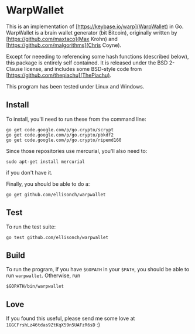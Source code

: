 # WarpWallet
This is an implementation of [https://keybase.io/warp](WarpWallet) in Go.  WarpWallet is a brain wallet generator (bit Bitcoin), originally written by [https://github.com/maxtaco](Max Krohn) and [https://github.com/malgorithms](Chris Coyne).

Except for neeeding to referencing some hash functions (described below), this package is entirely self contained.  It is released under the BSD 2-Clause license, and includes some BSD-style code from [https://github.com/thepiachu](ThePiachu).

This program has been tested under Linux and Windows.

## Install
To install, you'll need to run these from the command line:

```
go get code.google.com/p/go.crypto/scrypt
go get code.google.com/p/go.crypto/pbkdf2
go get code.google.com/p/go.crypto/ripemd160
```

Since those repositories use mercurial, you'll also need to:

```
sudo apt-get install mercurial
```
if you don't have it.

Finally, you should be able to do a:

```
go get github.com/ellisonch/warpwallet
```

## Test
To run the test suite:

```
go test github.com/ellisonch/warpwallet
```

## Build
To run the program, if you have `$GOPATH` in your `$PATH`, you should be able to run `warpwallet`.  Otherwise, run

```
$GOPATH/bin/warpwallet
```

## Love
If you found this useful, please send me some love at `1GGCFrshLz46tdas9ZtKqX59n5UAFzR6sD` :)
